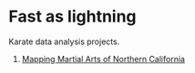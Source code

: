 # Fast as lightning
Karate data analysis projects.

1. <a href="01-map/yelp-api.html">Mapping Martial Arts of Northern California</a>
